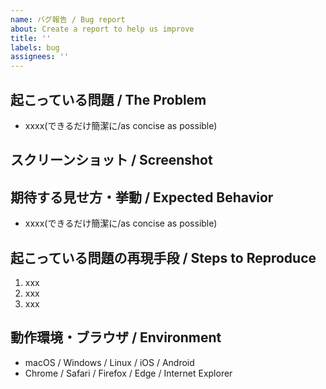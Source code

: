 ```yaml
---
name: バグ報告 / Bug report
about: Create a report to help us improve
title: ''
labels: bug
assignees: ''
---
```


## 起こっている問題 / The Problem

- xxxx(できるだけ簡潔に/as concise as possible)

## スクリーンショット / Screenshot

<!-- バグであればdeveloper toolからコンソールも合わせて添付 -->
<!-- If it's a bug, attach a screenshot of the developer tool console -->

## 期待する見せ方・挙動 / Expected Behavior

- xxxx(できるだけ簡潔に/as concise as possible)

## 起こっている問題の再現手段 / Steps to Reproduce

1. xxx
2. xxx
3. xxx

## 動作環境・ブラウザ / Environment

- macOS / Windows / Linux / iOS / Android
- Chrome / Safari / Firefox / Edge / Internet Explorer
